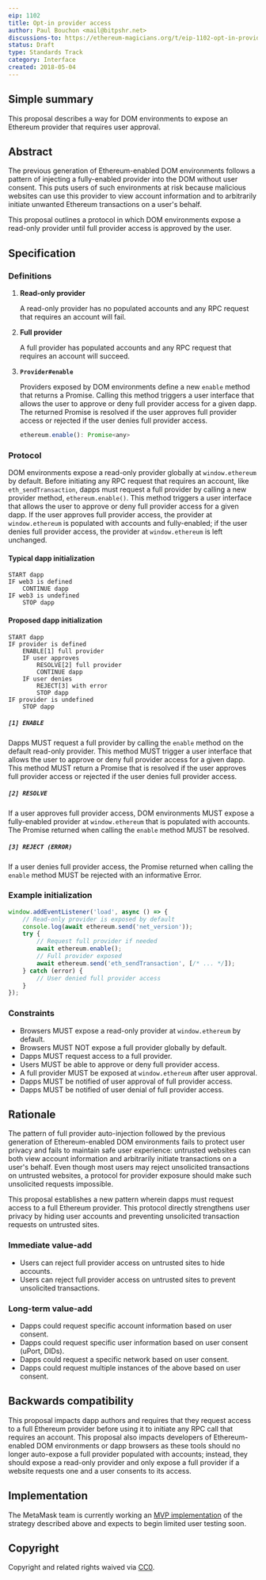 ```yaml
---
eip: 1102
title: Opt-in provider access
author: Paul Bouchon <mail@bitpshr.net>
discussions-to: https://ethereum-magicians.org/t/eip-1102-opt-in-provider-access/414
status: Draft
type: Standards Track
category: Interface
created: 2018-05-04
---
```


## Simple summary

This proposal describes a way for DOM environments to expose an Ethereum provider that requires user approval.

## Abstract

The previous generation of Ethereum-enabled DOM environments follows a pattern of injecting a fully-enabled provider into the DOM without user consent. This puts users of such environments at risk because malicious websites can use this provider to view account information and to arbitrarily initiate unwanted Ethereum transactions on a user's behalf.

This proposal outlines a protocol in which DOM environments expose a read-only provider until full provider access is approved by the user.

## Specification

### Definitions

1. **Read-only provider**

    A read-only provider has no populated accounts and any RPC request that requires an account will fail.

2. **Full provider**

    A full provider has populated accounts and any RPC request that requires an account will succeed.

3. **`Provider#enable`**

    Providers exposed by DOM environments define a new `enable` method that returns a Promise. Calling this method triggers a user interface that allows the user to approve or deny full provider access for a given dapp. The returned Promise is resolved if the user approves full provider access or rejected if the user denies full provider access.

    ```js
    ethereum.enable(): Promise<any>
    ```

### Protocol

DOM environments expose a read-only provider globally at `window.ethereum` by default. Before initiating any RPC request that requires an account, like `eth_sendTransaction`, dapps must request a full provider by calling a new provider method, `ethereum.enable()`. This method triggers a user interface that allows the user to approve or deny full provider access for a given dapp. If the user approves full provider access, the provider at `window.ethereum` is populated with accounts and fully-enabled; if the user denies full provider access, the provider at `window.ethereum` is left unchanged.

#### Typical dapp initialization

```
START dapp
IF web3 is defined
    CONTINUE dapp
IF web3 is undefined
    STOP dapp
```

#### Proposed dapp initialization

```
START dapp
IF provider is defined
    ENABLE[1] full provider
    IF user approves
        RESOLVE[2] full provider
        CONTINUE dapp
    IF user denies
        REJECT[3] with error
        STOP dapp
IF provider is undefined
    STOP dapp
```

##### `[1] ENABLE`

Dapps MUST request a full provider by calling the `enable` method on the default read-only provider. This method MUST trigger a user interface that allows the user to approve or deny full provider access for a given dapp. This method MUST return a Promise that is resolved if the user approves full provider access or rejected if the user denies full provider access.

##### `[2] RESOLVE`

If a user approves full provider access, DOM environments MUST expose a fully-enabled provider at `window.ethereum` that is populated with accounts. The Promise returned when calling the `enable` method MUST be resolved.

##### `[3] REJECT (ERROR)`

If a user denies full provider access, the Promise returned when calling the `enable` method MUST be rejected with an informative Error.

### Example initialization

```js
window.addEventListener('load', async () => {
    // Read-only provider is exposed by default
    console.log(await ethereum.send('net_version'));
    try {
        // Request full provider if needed
        await ethereum.enable();
        // Full provider exposed
        await ethereum.send('eth_sendTransaction', [/* ... */]);
    } catch (error) {
        // User denied full provider access
    }
});
```

### Constraints

* Browsers MUST expose a read-only provider at `window.ethereum` by default.
* Browsers MUST NOT expose a full provider globally by default.
* Dapps MUST request access to a full provider.
* Users MUST be able to approve or deny full provider access.
* A full provider MUST be exposed at `window.ethereum` after user approval.
* Dapps MUST be notified of user approval of full provider access.
* Dapps MUST be notified of user denial of full provider access.

## Rationale

The pattern of full provider auto-injection followed by the previous generation of Ethereum-enabled DOM environments fails to protect user privacy and fails to maintain safe user experience: untrusted websites can both view account information and arbitrarily initiate transactions on a user's behalf. Even though most users may reject unsolicited transactions on untrusted websites, a protocol for provider exposure should make such unsolicited requests impossible.

This proposal establishes a new pattern wherein dapps must request access to a full Ethereum provider. This protocol directly strengthens user privacy by hiding user accounts and preventing unsolicited transaction requests on untrusted sites.

### Immediate value-add

* Users can reject full provider access on untrusted sites to hide accounts.
* Users can reject full provider access on untrusted sites to prevent unsolicited transactions.

### Long-term value-add

* Dapps could request specific account information based on user consent.
* Dapps could request specific user information based on user consent (uPort, DIDs).
* Dapps could request a specific network based on user consent.
* Dapps could request multiple instances of the above based on user consent.

## Backwards compatibility

This proposal impacts dapp authors and requires that they request access to a full Ethereum provider before using it to initiate any RPC call that requires an account. This proposal also impacts developers of Ethereum-enabled DOM environments or dapp browsers as these tools should no longer auto-expose a full provider populated with accounts; instead, they should expose a read-only provider and only expose a full provider if a website requests one and a user consents to its access.

## Implementation

The MetaMask team is currently working an [MVP implementation](https://github.com/MetaMask/metamask-extension/pull/4703) of the strategy described above and expects to begin limited user testing soon.

## Copyright

Copyright and related rights waived via [CC0](https://creativecommons.org/publicdomain/zero/1.0/).
